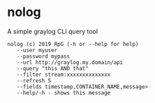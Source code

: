 # nolog

A simple graylog CLI query tool

~~~~
nolog (c) 2019 RpG (-h or --help for help)
   --user myuser
   --password mypass
   --url http://graylog.my.domain/api
   --query "this AND that"
   --filter stream:xxxxxxxxxxxxxx
   --refresh 5
   --fields timestamp,CONTAINER_NAME,message>
   --help/-h - shows this message
~~~~
